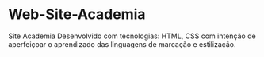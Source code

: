 # Web-Site-Academia
Site Academia
Desenvolvido com tecnologias: HTML, CSS com intenção de aperfeiçoar o aprendizado das linguagens de marcação e estilização.
